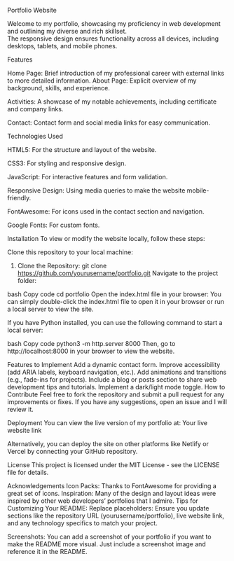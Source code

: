 Portfolio Website

Welcome to my portfolio, showcasing my proficiency in web development and outlining my diverse and rich skillset.  
The responsive design ensures functionality across all devices, including desktops, tablets, and mobile phones.

Features

Home Page: Brief introduction of my professional career with external links to more detailed information. 
About Page: Explicit overview of my background, skills, and experience.

Activities: A showcase of my notable achievements, including certificate and company links.

Contact: Contact form and social media links for easy communication.



Technologies Used

HTML5: For the structure and layout of the website.

CSS3: For styling and responsive design.

JavaScript: For interactive features and form validation.

Responsive Design: Using media queries to make the website mobile-friendly.

FontAwesome: For icons used in the contact section and navigation.

Google Fonts: For custom fonts.


Installation
To view or modify the website locally, follow these steps:


Clone this repository to your local machine:

1. Clone the Repository:
git clone https://github.com/yourusername/portfolio.git
Navigate to the project folder:

bash
Copy code
cd portfolio
Open the index.html file in your browser: You can simply double-click the index.html file to open it in your browser or run a local server to view the site.

If you have Python installed, you can use the following command to start a local server:

bash
Copy code
python3 -m http.server 8000
Then, go to http://localhost:8000 in your browser to view the website.

Features to Implement
 Add a dynamic contact form.
 Improve accessibility (add ARIA labels, keyboard navigation, etc.).
 Add animations and transitions (e.g., fade-ins for projects).
 Include a blog or posts section to share web development tips and tutorials.
 Implement a dark/light mode toggle.
How to Contribute
Feel free to fork the repository and submit a pull request for any improvements or fixes. If you have any suggestions, open an issue and I will review it.

Deployment
You can view the live version of my portfolio at:
Your live website link

Alternatively, you can deploy the site on other platforms like Netlify or Vercel by connecting your GitHub repository.

License
This project is licensed under the MIT License - see the LICENSE file for details.

Acknowledgements
Icon Packs: Thanks to FontAwesome for providing a great set of icons.
Inspiration: Many of the design and layout ideas were inspired by other web developers’ portfolios that I admire.
Tips for Customizing Your README:
Replace placeholders: Ensure you update sections like the repository URL (yourusername/portfolio), live website link, and any technology specifics to match your project.

Screenshots: You can add a screenshot of your portfolio if you want to make the README more visual. Just include a screenshot image and reference it in the README.





